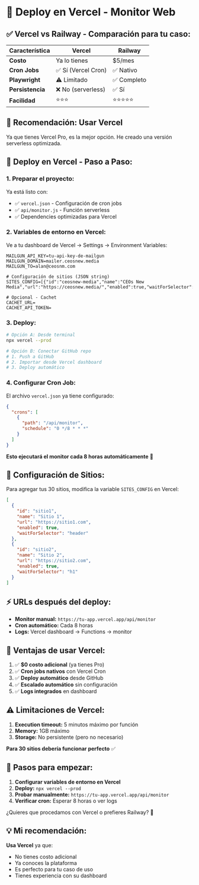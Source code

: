# 🚀 Deploy en Vercel - Monitor Web

## ✅ **Vercel vs Railway - Comparación para tu caso:**

| Característica | Vercel | Railway |
|----------------|--------|---------|
| **Costo** | Ya lo tienes | $5/mes |
| **Cron Jobs** | ✅ Sí (Vercel Cron) | ✅ Nativo |
| **Playwright** | ⚠️ Limitado | ✅ Completo |
| **Persistencia** | ❌ No (serverless) | ✅ Sí |
| **Facilidad** | ⭐⭐⭐ | ⭐⭐⭐⭐⭐ |

## 🎯 **Recomendación: Usar Vercel**

Ya que tienes Vercel Pro, es la mejor opción. He creado una versión serverless optimizada.

## 🚀 **Deploy en Vercel - Paso a Paso:**

### **1. Preparar el proyecto:**

Ya está listo con:
- ✅ `vercel.json` - Configuración de cron jobs
- ✅ `api/monitor.js` - Función serverless
- ✅ Dependencies optimizadas para Vercel

### **2. Variables de entorno en Vercel:**

Ve a tu dashboard de Vercel → Settings → Environment Variables:

```env
MAILGUN_API_KEY=tu-api-key-de-mailgun
MAILGUN_DOMAIN=mailer.ceosnew.media
MAILGUN_TO=alan@ceosnm.com

# Configuración de sitios (JSON string)
SITES_CONFIG=[{"id":"ceosnew-media","name":"CEOs New Media","url":"https://ceosnew.media/","enabled":true,"waitForSelector":"h1"}]

# Opcional - Cachet
CACHET_URL=
CACHET_API_TOKEN=
```

### **3. Deploy:**

```bash
# Opción A: Desde terminal
npx vercel --prod

# Opción B: Conectar GitHub repo
# 1. Push a GitHub
# 2. Importar desde Vercel dashboard
# 3. Deploy automático
```

### **4. Configurar Cron Job:**

El archivo `vercel.json` ya tiene configurado:
```json
{
  "crons": [
    {
      "path": "/api/monitor",
      "schedule": "0 */8 * * *"
    }
  ]
}
```

**Esto ejecutará el monitor cada 8 horas automáticamente** 🎯

## 🔧 **Configuración de Sitios:**

Para agregar tus 30 sitios, modifica la variable `SITES_CONFIG` en Vercel:

```json
[
  {
    "id": "sitio1",
    "name": "Sitio 1",
    "url": "https://sitio1.com",
    "enabled": true,
    "waitForSelector": "header"
  },
  {
    "id": "sitio2", 
    "name": "Sitio 2",
    "url": "https://sitio2.com",
    "enabled": true,
    "waitForSelector": "h1"
  }
]
```

## ⚡ **URLs después del deploy:**

- **Monitor manual:** `https://tu-app.vercel.app/api/monitor`
- **Cron automático:** Cada 8 horas
- **Logs:** Vercel dashboard → Functions → monitor

## 🎉 **Ventajas de usar Vercel:**

1. ✅ **$0 costo adicional** (ya tienes Pro)
2. ✅ **Cron jobs nativos** con Vercel Cron
3. ✅ **Deploy automático** desde GitHub
4. ✅ **Escalado automático** sin configuración
5. ✅ **Logs integrados** en dashboard

## ⚠️ **Limitaciones de Vercel:**

1. **Execution timeout:** 5 minutos máximo por función
2. **Memory:** 1GB máximo
3. **Storage:** No persistente (pero no necesario)

**Para 30 sitios debería funcionar perfecto** ✅

## 🚀 **Pasos para empezar:**

1. **Configurar variables de entorno en Vercel**
2. **Deploy:** `npx vercel --prod`
3. **Probar manualmente:** `https://tu-app.vercel.app/api/monitor`
4. **Verificar cron:** Esperar 8 horas o ver logs

¿Quieres que procedamos con Vercel o prefieres Railway? 🤔

## 💡 **Mi recomendación:**

**Usa Vercel** ya que:
- No tienes costo adicional
- Ya conoces la plataforma  
- Es perfecto para tu caso de uso
- Tienes experiencia con su dashboard 